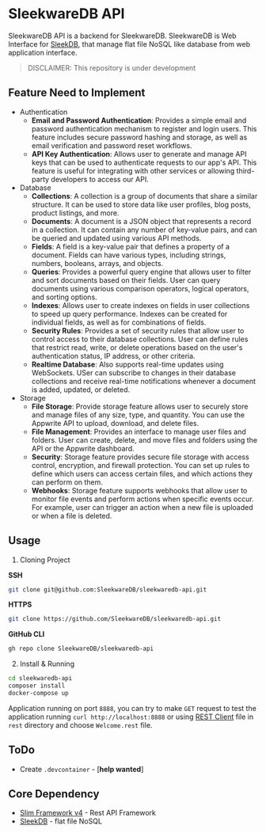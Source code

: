 # SleekwareDB API

SleekwareDB API is a backend for SleekwareDB. SleekwareDB is Web Interface for [SleekDB](https://github.com/rakibtg/SleekDB), that manage flat file NoSQL like database from web application interface.

> DISCLAIMER: This repository is under development

## Feature Need to Implement
- Authentication
    - **Email and Password Authentication**: Provides a simple email and password authentication mechanism to register and login users. This feature includes secure password hashing and storage, as well as email verification and password reset workflows.
    - **API Key Authentication**: Allows user to generate and manage API keys that can be used to authenticate requests to our app's API. This feature is useful for integrating with other services or allowing third-party developers to access our API.
- Database
    - **Collections**: A collection is a group of documents that share a similar structure. It can be used to store data like user profiles, blog posts, product listings, and more.
    - **Documents**: A document is a JSON object that represents a record in a collection. It can contain any number of key-value pairs, and can be queried and updated using various API methods.
    - **Fields**: A field is a key-value pair that defines a property of a document. Fields can have various types, including strings, numbers, booleans, arrays, and objects.
    - **Queries**: Provides a powerful query engine that allows user to filter and sort documents based on their fields. User can query documents using various comparison operators, logical operators, and sorting options.
    - **Indexes**: Allows user to create indexes on fields in user collections to speed up query performance. Indexes can be created for individual fields, as well as for combinations of fields.
    - **Security Rules**: Provides a set of security rules that allow user to control access to their database collections. User can define rules that restrict read, write, or delete operations based on the user's authentication status, IP address, or other criteria.
    - **Realtime Database**: Also supports real-time updates using WebSockets. USer can subscribe to changes in their database collections and receive real-time notifications whenever a document is added, updated, or deleted.
- Storage
    - **File Storage**: Provide storage feature allows user to securely store and manage files of any size, type, and quantity. You can use the Appwrite API to upload, download, and delete files.
    - **File Management**: Provides an interface to manage user files and folders. User can create, delete, and move files and folders using the API or the Appwrite dashboard.
    - **Security**: Storage feature provides secure file storage with access control, encryption, and firewall protection. You can set up rules to define which users can access certain files, and which actions they can perform on them.
    - **Webhooks**: Storage feature supports webhooks that allow user to monitor file events and perform actions when specific events occur. For example, user can trigger an action when a new file is uploaded or when a file is deleted.

## Usage

1. Cloning Project

**SSH**
```bash
git clone git@github.com:SleekwareDB/sleekwaredb-api.git
```
**HTTPS**
```bash
git clone https://github.com/SleekwareDB/sleekwaredb-api.git
```

**GitHub CLI**
```bash
gh repo clone SleekwareDB/sleekwaredb-api
```

2. Install & Running

```bash
cd sleekwaredb-api
composer install
docker-compose up
```

Application running on port `8888`, you can try to make `GET` request to test the application running `curl http://localhost:8888` or using [REST Client](https://marketplace.visualstudio.com/items?itemName=humao.rest-client) file in `rest` directory and choose `Welcome.rest` file.

## ToDo

- Create `.devcontainer` - [**help wanted**]

## Core Dependency

- [Slim Framework v4](https://www.slimframework.com/docs/v4/) - Rest API Framework
- [SleekDB](https://github.com/rakibtg/SleekDB) - flat file NoSQL